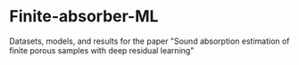 # Finite-absorber-ML
Datasets, models, and results for the paper "Sound absorption estimation of finite porous samples with deep residual learning"
